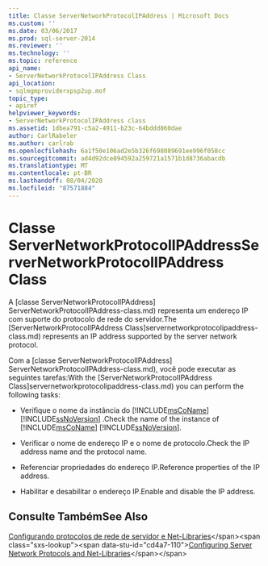 ```yaml
---
title: Classe ServerNetworkProtocolIPAddress | Microsoft Docs
ms.custom: ''
ms.date: 03/06/2017
ms.prod: sql-server-2014
ms.reviewer: ''
ms.technology: ''
ms.topic: reference
api_name:
- ServerNetworkProtocolIPAddress Class
api_location:
- sqlmgmproviderxpsp2up.mof
topic_type:
- apiref
helpviewer_keywords:
- ServerNetworkProtocolIPAddress class
ms.assetid: 1dbea791-c5a2-4911-b23c-64bddd860dae
author: CarlRabeler
ms.author: carlrab
ms.openlocfilehash: 6a1f50e106ad2e5b326f698089691ee996f058cc
ms.sourcegitcommit: ad4d92dce894592a259721a1571b1d8736abacdb
ms.translationtype: MT
ms.contentlocale: pt-BR
ms.lasthandoff: 08/04/2020
ms.locfileid: "87571884"
---
```

# <a name="servernetworkprotocolipaddress-class"></a><span data-ttu-id="cd4a7-102">Classe ServerNetworkProtocolIPAddress</span><span class="sxs-lookup"><span data-stu-id="cd4a7-102">ServerNetworkProtocolIPAddress Class</span></span>
  <span data-ttu-id="cd4a7-103">A [classe ServerNetworkProtocolIPAddress] ServerNetworkProtocolIPAddress-class.md) representa um endereço IP com suporte do protocolo de rede do servidor.</span><span class="sxs-lookup"><span data-stu-id="cd4a7-103">The [ServerNetworkProtocolIPAddress Class]servernetworkprotocolipaddress-class.md) represents an IP address supported by the server network protocol.</span></span>  
  
 <span data-ttu-id="cd4a7-104">Com a [classe ServerNetworkProtocolIPAddress] ServerNetworkProtocolIPAddress-class.md), você pode executar as seguintes tarefas:</span><span class="sxs-lookup"><span data-stu-id="cd4a7-104">With the [ServerNetworkProtocolIPAddress Class]servernetworkprotocolipaddress-class.md) you can perform the following tasks:</span></span>  
  
-   <span data-ttu-id="cd4a7-105">Verifique o nome da instância do [!INCLUDE[msCoName](../../../includes/msconame-md.md)] [!INCLUDE[ssNoVersion](../../../includes/ssnoversion-md.md)] .</span><span class="sxs-lookup"><span data-stu-id="cd4a7-105">Check the name of the instance of [!INCLUDE[msCoName](../../../includes/msconame-md.md)] [!INCLUDE[ssNoVersion](../../../includes/ssnoversion-md.md)].</span></span>  
  
-   <span data-ttu-id="cd4a7-106">Verificar o nome de endereço IP e o nome de protocolo.</span><span class="sxs-lookup"><span data-stu-id="cd4a7-106">Check the IP address name and the protocol name.</span></span>  
  
-   <span data-ttu-id="cd4a7-107">Referenciar propriedades do endereço IP.</span><span class="sxs-lookup"><span data-stu-id="cd4a7-107">Reference properties of the IP address.</span></span>  
  
-   <span data-ttu-id="cd4a7-108">Habilitar e desabilitar o endereço IP.</span><span class="sxs-lookup"><span data-stu-id="cd4a7-108">Enable and disable the IP address.</span></span>  
  
## <a name="see-also"></a><span data-ttu-id="cd4a7-109">Consulte Também</span><span class="sxs-lookup"><span data-stu-id="cd4a7-109">See Also</span></span>  
 <span data-ttu-id="cd4a7-110">[Configurando protocolos de rede de servidor e Net-Libraries](https://msdn.microsoft.com/library/ms177485\(v=sql.100\).aspx)</span><span class="sxs-lookup"><span data-stu-id="cd4a7-110">[Configuring Server Network Protocols and Net-Libraries](https://msdn.microsoft.com/library/ms177485\(v=sql.100\).aspx)</span></span>  
  
  

